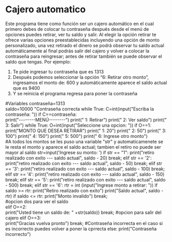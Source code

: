 # Cajero automatico
Este programa tiene como función ser un cajero automático en el cual primero debes de colocar tu contraseña después desde el menú de opciones puedes retirar, ver tu saldo y salir. Al elegir la opción retirar te ofrece varias opciones preestablecidas incluyendo una opción de monto personalizado, una vez retirado el dinero se podrá observar tu saldo actual automáticamente al final podrás salir del cajero y volver a colocar la contraseña para reingresar; antes de retirar también se puede observar el saldo que tengas.
Por ejemplo:
1.	Te pide ingresar tu contraseña que es 1313
2.	Después podemos seleccionar la opción “6: Retirar otro monto”, ingresamos el monto de: 600 y automáticamente aparece el saldo actual que es 9400
3.	Y se reinicia el programa regresa para poner la contraseña

#Variables
contraseña=1313   
saldo=10000 
"Contraseña correcta
while True:
    C=int(input("Escriba la contraseña: "))
    if C==contraseña:                              
        print("--------MENÚ--------")
        print(" 1: Retirar")
        print(" 2: Ver saldo")
        print(" 3: Salir")
        while True:
            O=int(input("Seleccione una opcion: "))
            if O==1:
                print("MONTO QUE DESEA RETIRAR")
                print(" 1: 20")
                print(" 2: 50")
                print(" 3: 100")
                print(" 4: 150")
                print(" 5: 500")
                print(" 6: Ingrese otro monto")                                
#A todos los montos se les puso una variable "str" y automaticamenete se le resta el monto y aparece el saldo actual; tambien el retiro no puede ser mayor al saldo 
               str=input('Ingrese su monto: ')
                if str == "1":
                   print("retiro realizado con exito --- saldo actual", saldo - 20)
                   break; 
                elif str == '2':
                   print("retiro realizado con exito --- saldo actual", saldo - 50)
                   break; 
                elif str == '3': 
                    print("retiro realizado con exito --- saldo actual", saldo - 100)
                    break; 
                elif str == '4':
                    print("retiro realizado con exito --- saldo actual", saldo - 150)
                    break; 
                elif str == '5':
                    print("retiro realizado con exito --- saldo actual", saldo - 500)
                    break; 
                elif str == '6':
                    rtr = int (input("Ingrese monto a retirar: "))
                    if saldo >= rtr:
                        print("Retiro realizado con exito")
                        print("Saldo actual", saldo - rtr)
                    if saldo <= rtr:
                        print("Monto invalido") 
                    break;  
#opcion dos para ver el saldo                                                            
            elif O==2:                                          
                print("Usted tiene un saldo de: " +str(saldo))
                break; 
#opcion para salir del cajero
            elif O==3:                                
                print("Gracias vuelva pronto")
                break; 
#Contraseña incorrecta en el caso si es incorrecto puedes volver  a poner la cprrecta
    else:
        print("Contraseña incorrecto")            
